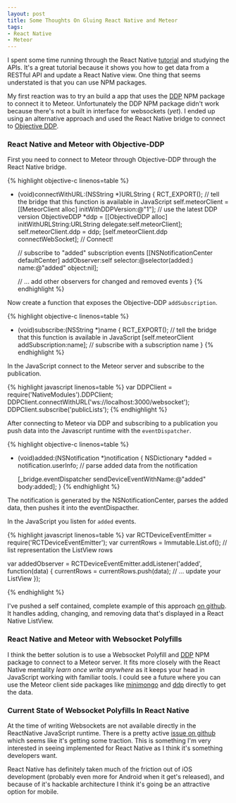 ```yaml
---
layout: post
title: Some Thoughts On Gluing React Native and Meteor
tags:
- React Native
- Meteor
---
```


I spent some time running through the React Native [tutorial]([tutorials](http://facebook.github.io/react-native/docs/tutorial.html#content)) and studying the APIs. It's a great tutorial because it shows you how to get data from a RESTful API and update a React Native view. One thing that seems understated is that you can use NPM packages.

My first reaction was to try an build a app that uses the [DDP](https://www.npmjs.com/package/ddp) NPM package to connect it to Meteor. Unfortunately the DDP NPM package didn't work because there's not a built in interface for websockets (_yet_). I ended up using an alternative approach and used the React Native bridge to connect to [Objective DDP](https://github.com/boundsj/ObjectiveDDP).

### React Native and Meteor with Objective-DDP

First you need to connect to Meteor through Objective-DDP through the React Native bridge.

{% highlight objective-c linenos=table %}
- (void)connectWithURL:(NSString *)URLString {
  RCT_EXPORT(); // tell the bridge that this function is available in JavaScript
  self.meteorClient = [[MeteorClient alloc] initWithDDPVersion:@"1"]; // use the latest DDP version
  ObjectiveDDP *ddp = [[ObjectiveDDP alloc] initWithURLString:URLString delegate:self.meteorClient];
  self.meteorClient.ddp = ddp;
  [self.meteorClient.ddp connectWebSocket]; // Connect!

  // subscribe to "added" subscription events
  [[NSNotificationCenter defaultCenter] addObserver:self
                                           selector:@selector(added:)
                                               name:@"added"
                                             object:nil];

  // ... add other observers for changed and removed events
}
{% endhighlight %}

Now create a function that exposes the Objective-DDP `addSubscription`.

{% highlight objective-c linenos=table %}
- (void)subscribe:(NSString *)name {
  RCT_EXPORT(); // tell the bridge that this function is available in JavaScript
  [self.meteorClient addSubscription:name]; // subscribe with a subscription name
}
{% endhighlight %}

In the JavaScript connect to the Meteor server and subscribe to the publication.

{% highlight javascript linenos=table %}
var DDPClient = require('NativeModules').DDPClient;
DDPClient.connectWithURL('ws://localhost:3000/websocket');
DDPClient.subscribe('publicLists');
{% endhighlight %}

After connecting to Meteor via DDP and subscribing to a publication you push data into the Javascript runtime with the `eventDispatcher`.

{% highlight objective-c linenos=table %}
- (void)added:(NSNotification *)notification {
  NSDictionary *added = notification.userInfo; // parse added data from the notification

  [_bridge.eventDispatcher sendDeviceEventWithName:@"added"
                                              body:added];
}
{% endhighlight %}

The notification is generated by the NSNotificationCenter, parses the added data, then pushes it into the eventDispacther.


In the JavaScript you listen for `added` events.

{% highlight javascript linenos=table %}
var RCTDeviceEventEmitter = require('RCTDeviceEventEmitter');
var currentRows = Immutable.List.of(); // list representation the ListView rows

var addedObserver = RCTDeviceEventEmitter.addListener('added', function(data) {
 currentRows = currentRows.push(data);
 // ... update your ListView
});

{% endhighlight %}

I've pushed a self contained, complete example of this approach [on github](https://github.com/hharnisc/react-native-meteor). It handles adding, changing, and removing data that's displayed in a React Native ListView.


### React Native and Meteor with Websocket Polyfills

I think the better solution is to use a Websocket Polyfill and [DDP](https://www.npmjs.com/package/ddp) NPM package to connect to a Meteor server. It fits more closely with the React Native mentality _learn once write anywhere_ as it keeps your head in JavaScript working with familiar tools. I could see a future where you can use the Meteor client side packages like [minimongo](https://www.meteor.com/mini-databases) and [ddp](https://www.meteor.com/ddp) directly to get the data.

### Current State of Websocket Polyfills In React Native

At the time of writing Websockets are not available directly in the ReactNative JavaScript runtime. There is a pretty active [issue on github](https://github.com/facebook/react-native/issues/619) which seems like it's getting some traction. This is something I'm very interested in seeing implemented for React Native as I think it's something developers want.

React Native has definitely taken much of the friction out of iOS development (probably even more for Android when it get's released), and because of it's hackable architecture I think it's going be an attractive option for mobile.
